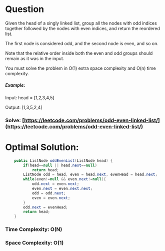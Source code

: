 # Question

Given the head of a singly linked list, group all the nodes with odd indices together followed by the nodes with even indices, and return the reordered list.

The first node is considered odd, and the second node is even, and so on.

Note that the relative order inside both the even and odd groups should remain as it was in the input.

You must solve the problem in O(1) extra space complexity and O(n) time complexity.



##### Example:

Input: head = [1,2,3,4,5]

Output: [1,3,5,2,4]



### Solve: [https://leetcode.com/problems/odd-even-linked-list/](https://leetcode.com/problems/odd-even-linked-list/)
   


# Optimal Solution:  


``` java
    public ListNode oddEvenList(ListNode head) {
        if(head==null || head.next==null) 
            return head;
        ListNode odd = head, even = head.next, evenHead = head.next;
        while(even!=null && even.next!=null){
            odd.next = even.next;
            even.next = even.next.next;
            odd = odd.next;
            even = even.next;
        }
        odd.next = evenHead;
        return head;
    }
```
### Time Complexity: O(N)  
### Space Complexity: O(1)